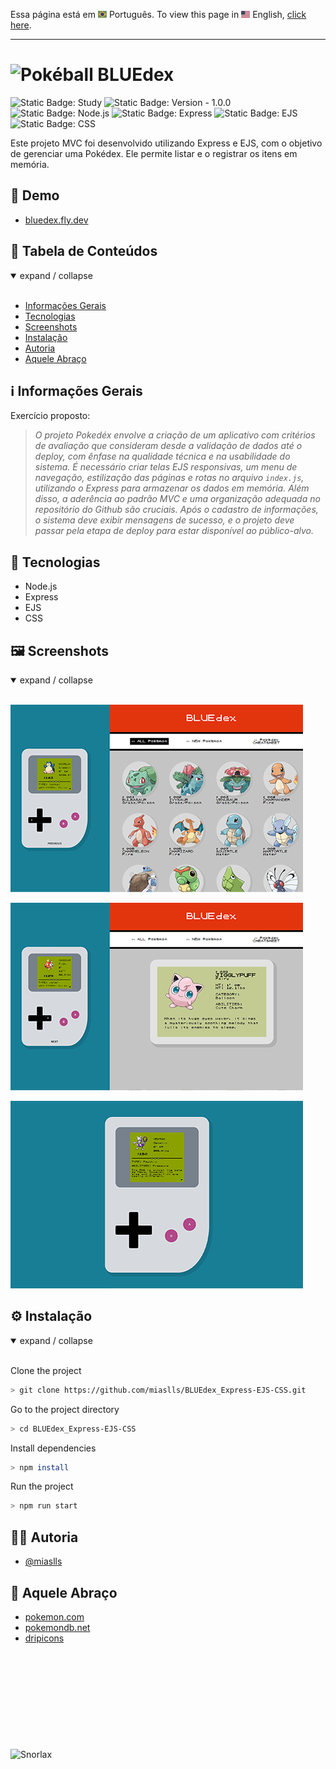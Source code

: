 Essa página está em <img src="assets/img/flag-pt-br.png" width="14" alt="Português"> Português.
To view this page in <img src="assets/img/flag-en.png" width="14" alt="English"> English, [click here](./README.md).

---

# ![Pokéball](public/img/pokeball-8bit.png) BLUEdex

![Static Badge: Study](https://img.shields.io/badge/study-blue)
![Static Badge: Version - 1.0.0](https://img.shields.io/badge/version-1.0.0-green)
![Static Badge: Node.js](https://img.shields.io/badge/Node.js-5a5a5a?logo=nodedotjs)
![Static Badge: Express](https://img.shields.io/badge/Express-5a5a5a?logo=express)
![Static Badge: EJS](https://img.shields.io/badge/EJS-5a5a5a)
![Static Badge: CSS](https://img.shields.io/badge/CSS-5a5a5a?logo=css3)

Este projeto MVC foi desenvolvido utilizando Express e EJS, com o objetivo de gerenciar uma Pokédex. Ele permite listar e o registrar os itens em memória.

## 🔗 Demo

- [bluedex.fly.dev](https://bluedex.fly.dev/)

## 🟰 Tabela de Conteúdos

<details open>
<summary>expand / collapse</summary>
&nbsp;

- [Informações Gerais](#ℹ️-informações-gerais)
- [Tecnologias](#-tecnologias)
- [Screenshots](#%EF%B8%8F-screenshots)
- [Instalação](#%EF%B8%8F-instalação)
- [Autoria](#-autoria)
- [Aquele Abraço](#-aquele-abraço)

</details>

## ℹ️ Informações Gerais

Exercício proposto:

> _O projeto Pokedéx envolve a criação de um aplicativo com critérios de avaliação que consideram desde a validação de dados até o deploy, com ênfase na qualidade técnica e na usabilidade do sistema. É necessário criar telas EJS responsivas, um menu de navegação, estilização das páginas e rotas no arquivo `index.js`, utilizando o Express para armazenar os dados em memória. Além disso, a aderência ao padrão MVC e uma organização adequada no repositório do Github são cruciais. Após o cadastro de informações, o sistema deve exibir mensagens de sucesso, e o projeto deve passar pela etapa de deploy para estar disponível ao público-alvo._

## 🧮 Tecnologias

- Node.js
- Express
- EJS
- CSS

## 🖼️ Screenshots

<details open>
<summary>expand / collapse</summary>
&nbsp;

![BLUEdex App Screenshot](assets/img/screenshots/01.gif)

![BLUEdex App Screenshot](assets/img/screenshots/02.gif)

![BLUEdex App Screenshot](assets/img/screenshots/03.gif)

</details>

## ⚙️ Instalação

<details open>
<summary>expand / collapse</summary>
&nbsp;

Clone the project

```bash
> git clone https://github.com/miaslls/BLUEdex_Express-EJS-CSS.git
```

Go to the project directory

```bash
> cd BLUEdex_Express-EJS-CSS
```

Install dependencies

```bash
> npm install
```

Run the project

```bash
> npm run start
```

</details>

## 👩‍💻 Autoria

- [@miaslls](https://www.github.com/miaslls)

## 🫶 Aquele Abraço

- [pokemon.com](https://www.pokemon.com/us/pokedex/)
- [pokemondb.net](https://pokemondb.net/)
- [dripicons](http://demo.amitjakhu.com/dripicons/)

&nbsp;

&nbsp;

&nbsp;

&nbsp;

&nbsp;

![Snorlax](https://img.pokemondb.net/sprites/black-white/anim/normal/snorlax.gif)
